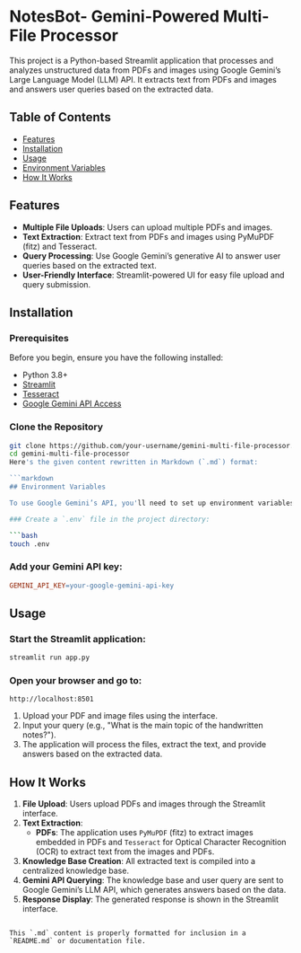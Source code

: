 # NotesBot- Gemini-Powered Multi-File Processor

This project is a Python-based Streamlit application that processes and analyzes unstructured data from PDFs and images using Google Gemini’s Large Language Model (LLM) API. It extracts text from PDFs and images and answers user queries based on the extracted data.

## Table of Contents

- [Features](#features)
- [Installation](#installation)
- [Usage](#usage)
- [Environment Variables](#environment-variables)
- [How It Works](#how-it-works)


## Features

- **Multiple File Uploads**: Users can upload multiple PDFs and images.
- **Text Extraction**: Extract text from PDFs and images using PyMuPDF (fitz) and Tesseract.
- **Query Processing**: Use Google Gemini’s generative AI to answer user queries based on the extracted text.
- **User-Friendly Interface**: Streamlit-powered UI for easy file upload and query submission.

## Installation

### Prerequisites

Before you begin, ensure you have the following installed:

- Python 3.8+
- [Streamlit](https://streamlit.io/)
- [Tesseract](https://github.com/tesseract-ocr/tesseract)
- [Google Gemini API Access](https://ai.google/tools/gemini/)

### Clone the Repository

```bash
git clone https://github.com/your-username/gemini-multi-file-processor.git
cd gemini-multi-file-processor
Here's the given content rewritten in Markdown (`.md`) format:

```markdown
## Environment Variables

To use Google Gemini’s API, you'll need to set up environment variables. The project uses `dotenv` to manage these.

### Create a `.env` file in the project directory:

```bash
touch .env
```

### Add your Gemini API key:

```makefile
GEMINI_API_KEY=your-google-gemini-api-key
```

## Usage

### Start the Streamlit application:

```bash
streamlit run app.py
```

### Open your browser and go to:

```
http://localhost:8501
```

1. Upload your PDF and image files using the interface.
2. Input your query (e.g., "What is the main topic of the handwritten notes?").
3. The application will process the files, extract the text, and provide answers based on the extracted data.

## How It Works

1. **File Upload**: Users upload PDFs and images through the Streamlit interface.
2. **Text Extraction**:
    - **PDFs**: The application uses `PyMuPDF` (fitz) to extract images embedded in PDFs and `Tesseract` for Optical Character Recognition (OCR) to extract text from the images and PDFs.
3. **Knowledge Base Creation**: All extracted text is compiled into a centralized knowledge base.
4. **Gemini API Querying**: The knowledge base and user query are sent to Google Gemini’s LLM API, which generates answers based on the data.
5. **Response Display**: The generated response is shown in the Streamlit interface.
```

This `.md` content is properly formatted for inclusion in a `README.md` or documentation file.
